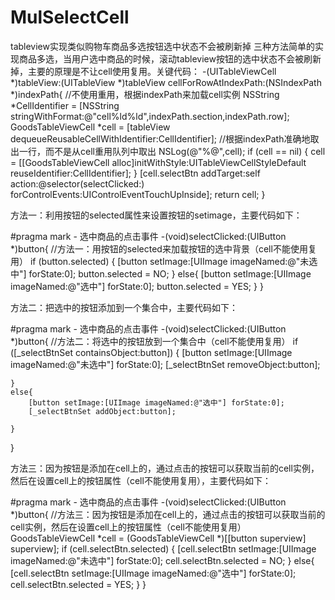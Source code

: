 # MulSelectCell
tableview实现类似购物车商品多选按钮选中状态不会被刷新掉
三种方法简单的实现商品多选，当用户选中商品的时候，滚动tableview按钮的选中状态不会被刷新掉，主要的原理是不让cell使用复用。关键代码：
-(UITableViewCell *)tableView:(UITableView *)tableView cellForRowAtIndexPath:(NSIndexPath *)indexPath{
    //不使用重用，根据indexPath来加载cell实例
    NSString *CellIdentifier = [NSString stringWithFormat:@"cell%ld%ld",indexPath.section,indexPath.row];
    GoodsTableViewCell *cell = [tableView dequeueReusableCellWithIdentifier:CellIdentifier]; //根据indexPath准确地取出一行，而不是从cell重用队列中取出
    NSLog(@"%@",cell);
    if (cell == nil) {
        cell = [[GoodsTableViewCell alloc]initWithStyle:UITableViewCellStyleDefault reuseIdentifier:CellIdentifier]; 
    }
    [cell.selectBtn addTarget:self action:@selector(selectClicked:) forControlEvents:UIControlEventTouchUpInside];
    return cell;
}

方法一：利用按钮的selected属性来设置按钮的setimage，主要代码如下：

#pragma mark - 选中商品的点击事件
-(void)selectClicked:(UIButton *)button{
    //方法一：用按钮的selected来加载按钮的选中背景（cell不能使用复用）
    if (button.selected) {
        [button setImage:[UIImage imageNamed:@"未选中"] forState:0];
        button.selected = NO;
    }
    else{
        [button setImage:[UIImage imageNamed:@"选中"] forState:0];
        button.selected = YES;
    }
}

方法二：把选中的按钮添加到一个集合中，主要代码如下：

#pragma mark - 选中商品的点击事件
-(void)selectClicked:(UIButton *)button{
    //方法二：将选中的按钮放到一个集合中（cell不能使用复用）
    if ([_selectBtnSet containsObject:button]) {
        [button setImage:[UIImage imageNamed:@"未选中"] forState:0];
        [_selectBtnSet removeObject:button];
        
    }
    else{
        [button setImage:[UIImage imageNamed:@"选中"] forState:0];
        [_selectBtnSet addObject:button];
        
    }
}

方法三：因为按钮是添加在cell上的，通过点击的按钮可以获取当前的cell实例，然后在设置cell上的按钮属性（cell不能使用复用），主要代码如下：

#pragma mark - 选中商品的点击事件
-(void)selectClicked:(UIButton *)button{
    //方法三：因为按钮是添加在cell上的，通过点击的按钮可以获取当前的cell实例，然后在设置cell上的按钮属性（cell不能使用复用）
    GoodsTableViewCell *cell = (GoodsTableViewCell *)[[button superview] superview];
    if (cell.selectBtn.selected) {
        [cell.selectBtn setImage:[UIImage imageNamed:@"未选中"] forState:0];
        cell.selectBtn.selected = NO;
    }
    else{
        [cell.selectBtn setImage:[UIImage imageNamed:@"选中"] forState:0];
        cell.selectBtn.selected = YES;
    }
}
